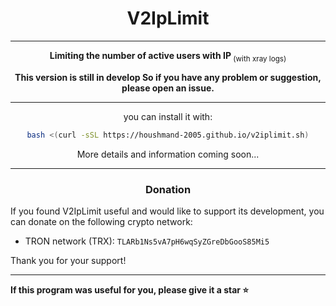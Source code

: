 <center>

# V2IpLimit

<hr>

<b>Limiting the number of active users with IP</b><sub> (with xray logs)</sub>

<b>
This version is still in develop So if you have any problem or suggestion, please open an issue.
</b>

<hr>

you can install it with:
```bash
bash <(curl -sSL https://houshmand-2005.github.io/v2iplimit.sh)
```

More details and information coming soon...
<hr>

### Donation

</center>
If you found V2IpLimit useful and would like to support its development, you can donate on the following crypto network:

- TRON network (TRX): `TLARb1Ns5vA7pH6wqSyZGreDbGooS85Mi5`

Thank you for your support!

<hr>

<b>
If this program was useful for you, please give it a star ⭐
</b>
